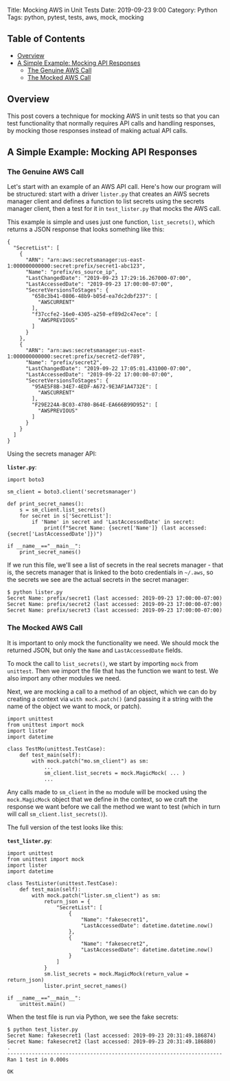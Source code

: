 Title: Mocking AWS in Unit Tests
Date: 2019-09-23 9:00
Category: Python
Tags: python, pytest, tests, aws, mock, mocking

## Table of Contents

* [Overview](#overview)
* [A Simple Example: Mocking API Responses](#a-simple-example-mocking-api-responses)
    * [The Genuine AWS Call](#the-genuine-aws-call)
    * [The Mocked AWS Call](#the-mocked-aws-call)

## Overview

This post covers a technique for mocking AWS in unit tests so that you can test functionality that normally
requires API calls and handling responses, by mocking those responses instead of making actual API calls.

## A Simple Example: Mocking API Responses

### The Genuine AWS Call

Let's start with an example of an AWS API call. Here's how our program will be structured:
start with a driver `lister.py` that creates an AWS secrets manager client and defines a 
function to list secrets using the secrets manager client, then a test for it in `test_lister.py`
that mocks the AWS call.

This example is simple and uses just one function, `list_secrets()`,
which returns a JSON response that looks something like this:

    {
      "SecretList": [
        {
          "ARN": "arn:aws:secretsmanager:us-east-1:000000000000:secret:prefix/secret1-abc123",
          "Name": "prefix/es_source_ip",
          "LastChangedDate": "2019-09-23 17:29:16.267000-07:00",
          "LastAccessedDate": "2019-09-23 17:00:00-07:00",
          "SecretVersionsToStages": {
            "658c3b41-0806-48b9-b05d-ea7dc2dbf237": [
              "AWSCURRENT"
            ],
            "f37ccfe2-16e0-4305-a250-ef89d2c47ece": [
              "AWSPREVIOUS"
            ]
          }
        },
        {
          "ARN": "arn:aws:secretsmanager:us-east-1:000000000000:secret:prefix/secret2-def789",
          "Name": "prefix/secret2",
          "LastChangedDate": "2019-09-22 17:05:01.431000-07:00",
          "LastAccessedDate": "2019-09-22 17:00:00-07:00",
          "SecretVersionsToStages": {
            "95AE5F8B-34E7-4EDF-A672-9E3AF1A4732E": [
              "AWSCURRENT"
            ],
            "F29E224A-BC03-4780-B64E-EA666B99D952": [
              "AWSPREVIOUS"
            ]
          }
        }
      ]
    }

Using the secrets manager API:

**`lister.py`**:

    import boto3
    
    sm_client = boto3.client('secretsmanager')
    
    def print_secret_names():
        s = sm_client.list_secrets()
        for secret in s['SecretList']:
            if 'Name' in secret and 'LastAccessedDate' in secret:
                print(f"Secret Name: {secret['Name']} (last accessed: {secret['LastAccessedDate']})")
    
    if __name__=="__main__":
        print_secret_names()

If we run this file, we'll see a list of secrets in the real secrets manager -
that is, the secrets manager that is linked to the boto credentials in `~/.aws`,
so the secrets we see are the actual secrets in the secret manager:

    $ python lister.py
    Secret Name: prefix/secret1 (last accessed: 2019-09-23 17:00:00-07:00)
    Secret Name: prefix/secret2 (last accessed: 2019-09-23 17:00:00-07:00)
    Secret Name: prefix/secret3 (last accessed: 2019-09-23 17:00:00-07:00)


### The Mocked AWS Call

It is important to only mock the functionality we need.
We should mock the returned JSON, but only the `Name`
and `LastAccessedDate` fields.

To mock the call to `list_secrets()`, we start by importing
`mock` from `unittest`. Then we import the file that has the
function we want to test. We also import any other modules
we need.

Next, we are mocking a call to a method of an object,
which we can do by creating a context via `with mock.patch()`
(and passing it a string with the name of the object we want
to mock, or patch).

    import unittest
    from unittest import mock
    import lister
    import datetime

    class TestMo(unittest.TestCase):
        def test_main(self):
            with mock.patch("mo.sm_client") as sm:
                ...
                sm_client.list_secrets = mock.MagicMock( ... )
                ...


Any calls made to `sm_client` in the `mo` module will be mocked
using the `mock.MagicMock` object that we define in the context,
so we craft the response we want before we call the method we 
want to test (which in turn will call `sm_client.list_secrets()`).

The full version of the test looks like this:

**`test_lister.py`**:

    import unittest
    from unittest import mock
    import lister
    import datetime
    
    class TestLister(unittest.TestCase):
        def test_main(self):
            with mock.patch("lister.sm_client") as sm:
                return_json = {
                    "SecretList": [
                        {
                            "Name": "fakesecret1",
                            "LastAccessedDate": datetime.datetime.now()
                        },
                        {
                            "Name": "fakesecret2",
                            "LastAccessedDate": datetime.datetime.now()
                        }
                    ]
                }
                sm.list_secrets = mock.MagicMock(return_value = return_json)
                lister.print_secret_names()
    
    if __name__=="__main__":
        unittest.main()

When the test file is run via Python, we see the fake secrets:

    $ python test_lister.py
    Secret Name: fakesecret1 (last accessed: 2019-09-23 20:31:49.186874)
    Secret Name: fakesecret2 (last accessed: 2019-09-23 20:31:49.186880)
    .
    ----------------------------------------------------------------------
    Ran 1 test in 0.000s
    
    OK


